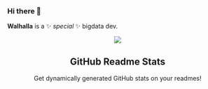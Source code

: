 ### Hi there 👋
**Walhalla** is a ✨ _special_ ✨ bigdata dev.

<p align="center">
 <img align="center" src="https://github-readme-stats.vercel.app/api?username=Walhalla-Summary&show_icons=true&theme=tokyonight" />
 <h2 align="center">GitHub Readme Stats</h2>
 <p align="center">Get dynamically generated GitHub stats on your readmes!</p>
</p>
